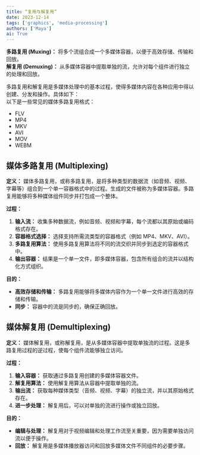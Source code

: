 ```yaml
---
title: “复用与解复用”
date: 2023-12-14
tags: ['graphics', 'media-processing']
authors: ['Maya']
ai: True
---
```

**多路复用 (Muxing)：** 将多个流组合成一个多媒体容器，以便于高效存储、传输和回放。  
**解复用 (Demuxing)：** 从多媒体容器中提取单独的流，允许对每个组件进行独立的处理和回放。

多路复用和解复用是多媒体处理中的基本过程，使得多媒体内容在各种应用中得以创建、分发和操作。具体如下：  
以下是一些常见的媒体多路复用格式：
- FLV
- MP4
- MKV
- AVI
- MOV
- WEBM

## 媒体多路复用 (Multiplexing)

**定义：** 媒体多路复用，或称多路复用，是将多种类型的数据流（如音频、视频、字幕等）组合到一个单一容器格式中的过程。生成的文件被称为多媒体容器。多路复用能够将多种媒体组件同步并打包成一个整体。

**过程：**

1. **输入流：** 收集多种数据流，例如音频、视频和字幕，每个流都以其原始或编码格式存在。
2. **容器格式选择：** 选择支持所需流类型的容器格式（例如 MP4、MKV、AVI）。
3. **多路复用算法：** 使用多路复用算法将不同的流交织并同步到选定的容器格式中。
4. **输出容器：** 结果是一个单一文件，即多媒体容器，包含所有组合的流并以结构化方式组织。

**目的：**

- **高效存储和传输：** 多路复用能够将多媒体内容作为一个单一文件进行高效的存储和传输。
- **同步：** 容器中的流是同步的，确保正确回放。

## 媒体解复用 (Demultiplexing)

**定义：** 媒体解复用，或称解复用，是从多媒体容器中提取单独流的过程。这是多路复用过程的逆过程，使每个组件流能够独立访问。

**过程：**

1. **输入容器：** 获取通过多路复用创建的多媒体容器文件。
2. **解复用算法：** 使用解复用算法从容器中提取单独的流。
3. **输出流：** 获取每种媒体类型（音频、视频、字幕）的独立流，并以其原始格式存在。
4. **进一步处理：** 解复用后，可以对单独的流进行操作或独立回放。

**目的：**

- **编辑与处理：** 解复用对于视频编辑和处理工作流至关重要，因为需要单独访问流以便于操作。
- **回放：** 解复用是多媒体播放器访问和回放多媒体文件不同组件的必要步骤。